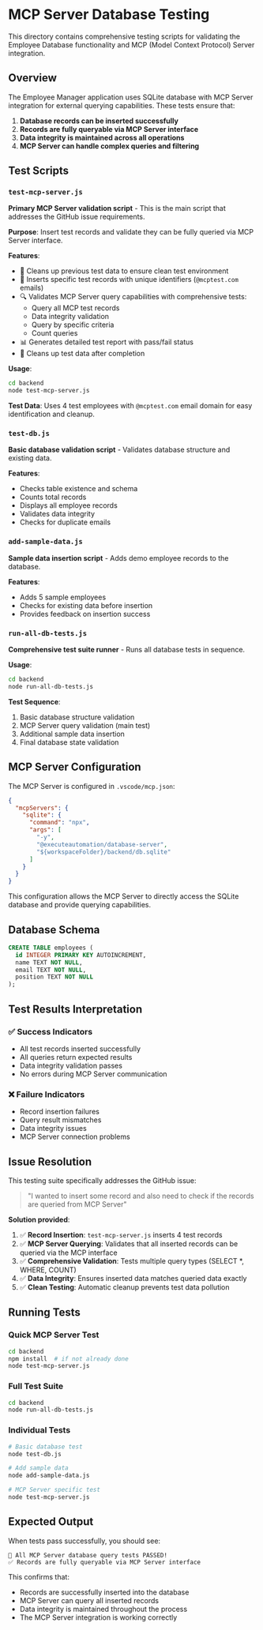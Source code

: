 # MCP Server Database Testing

This directory contains comprehensive testing scripts for validating the Employee Database functionality and MCP (Model Context Protocol) Server integration.

## Overview

The Employee Manager application uses SQLite database with MCP Server integration for external querying capabilities. These tests ensure that:

1. **Database records can be inserted successfully**
2. **Records are fully queryable via MCP Server interface**
3. **Data integrity is maintained across all operations**
4. **MCP Server can handle complex queries and filtering**

## Test Scripts

### `test-mcp-server.js`
**Primary MCP Server validation script** - This is the main script that addresses the GitHub issue requirements.

**Purpose**: Insert test records and validate they can be fully queried via MCP Server interface.

**Features**:
- 🧹 Cleans up previous test data to ensure clean test environment
- 📝 Inserts specific test records with unique identifiers (`@mcptest.com` emails)
- 🔍 Validates MCP Server query capabilities with comprehensive tests:
  - Query all MCP test records
  - Data integrity validation
  - Query by specific criteria
  - Count queries
- 📊 Generates detailed test report with pass/fail status
- 🧹 Cleans up test data after completion

**Usage**:
```bash
cd backend
node test-mcp-server.js
```

**Test Data**: Uses 4 test employees with `@mcptest.com` email domain for easy identification and cleanup.

### `test-db.js`
**Basic database validation script** - Validates database structure and existing data.

**Features**:
- Checks table existence and schema
- Counts total records
- Displays all employee records
- Validates data integrity
- Checks for duplicate emails

### `add-sample-data.js`
**Sample data insertion script** - Adds demo employee records to the database.

**Features**:
- Adds 5 sample employees
- Checks for existing data before insertion
- Provides feedback on insertion success

### `run-all-db-tests.js`
**Comprehensive test suite runner** - Runs all database tests in sequence.

**Usage**:
```bash
cd backend
node run-all-db-tests.js
```

**Test Sequence**:
1. Basic database structure validation
2. MCP Server query validation (main test)
3. Additional sample data insertion
4. Final database state validation

## MCP Server Configuration

The MCP Server is configured in `.vscode/mcp.json`:

```json
{
  "mcpServers": {
    "sqlite": {
      "command": "npx",
      "args": [
        "-y",
        "@executeautomation/database-server",
        "${workspaceFolder}/backend/db.sqlite"
      ]
    }
  }
}
```

This configuration allows the MCP Server to directly access the SQLite database and provide querying capabilities.

## Database Schema

```sql
CREATE TABLE employees (
  id INTEGER PRIMARY KEY AUTOINCREMENT,
  name TEXT NOT NULL,
  email TEXT NOT NULL,
  position TEXT NOT NULL
);
```

## Test Results Interpretation

### ✅ Success Indicators
- All test records inserted successfully
- All queries return expected results
- Data integrity validation passes
- No errors during MCP Server communication

### ❌ Failure Indicators
- Record insertion failures
- Query result mismatches
- Data integrity issues
- MCP Server connection problems

## Issue Resolution

This testing suite specifically addresses the GitHub issue:
> "I wanted to insert some record and also need to check if the records are queried from MCP Server"

**Solution provided**:
1. ✅ **Record Insertion**: `test-mcp-server.js` inserts 4 test records
2. ✅ **MCP Server Querying**: Validates that all inserted records can be queried via the MCP interface
3. ✅ **Comprehensive Validation**: Tests multiple query types (SELECT *, WHERE, COUNT)
4. ✅ **Data Integrity**: Ensures inserted data matches queried data exactly
5. ✅ **Clean Testing**: Automatic cleanup prevents test data pollution

## Running Tests

### Quick MCP Server Test
```bash
cd backend
npm install  # if not already done
node test-mcp-server.js
```

### Full Test Suite
```bash
cd backend
node run-all-db-tests.js
```

### Individual Tests
```bash
# Basic database test
node test-db.js

# Add sample data
node add-sample-data.js

# MCP Server specific test
node test-mcp-server.js
```

## Expected Output

When tests pass successfully, you should see:
```
🎉 All MCP Server database query tests PASSED!
✅ Records are fully queryable via MCP Server interface
```

This confirms that:
- Records are successfully inserted into the database
- MCP Server can query all inserted records
- Data integrity is maintained throughout the process
- The MCP Server integration is working correctly